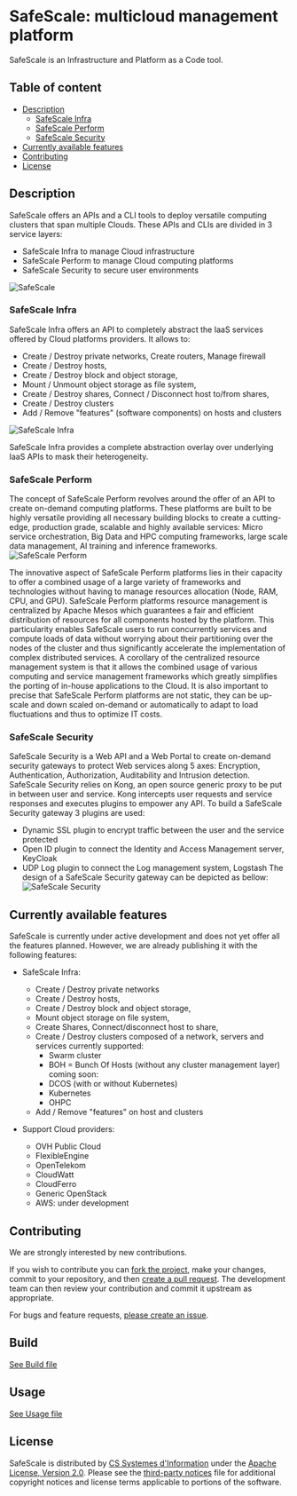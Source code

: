 # SafeScale: multicloud management platform

SafeScale is an Infrastructure and Platform as a Code tool.

## Table of content
  - [Description](#description)
    - [SafeScale Infra](#safescale-safescale)
    - [SafeScale Perform](#safescale-perform)
    - [SafeScale Security](#safescale-security)
  - [Currently available features](#currently-available-features)
  - [Contributing](#contributing)
  - [License](#license)

## Description
SafeScale offers an APIs and a CLI tools to deploy versatile computing clusters that span multiple Clouds. These APIs and CLIs are divided in 3 service layers:

- SafeScale Infra to manage Cloud infrastructure
- SafeScale Perform to manage Cloud computing platforms
- SafeScale Security to secure user environments

![SafeScale](doc/img/SafeScale.png "SafeScale")

### SafeScale Infra

SafeScale Infra offers an API to completely abstract the IaaS services offered by Cloud platforms providers.
It allows to:

- Create / Destroy private networks, Create routers, Manage firewall
- Create / Destroy hosts,
- Create / Destroy block and object storage,
- Mount / Unmount object storage as file system,
- Create / Destroy shares, Connect / Disconnect host to/from shares,
- Create / Destroy clusters
- Add / Remove "features" (software components) on hosts and clusters

![SafeScale Infra](doc/img/SafeScale_Infra.png "SafeScale Infra")

SafeScale Infra provides a complete abstraction overlay over underlying IaaS APIs to mask their heterogeneity.

### SafeScale Perform

The concept of SafeScale Perform revolves around the offer of an API to create on-demand computing platforms. These platforms are built to be highly versatile providing all necessary building blocks to create a cutting-edge, production grade, scalable and highly available services: Micro service orchestration, Big Data and HPC computing frameworks, large scale data management, AI training and inference frameworks.
![SafeScale Perform](doc/img/SafeScale_Perform.png "SafeScale Perform")

The innovative aspect of SafeScale Perform platforms lies in their capacity to offer a combined usage of a large variety of frameworks and technologies without having to manage resources allocation (Node, RAM, CPU, and GPU).
SafeScale Perform platforms resource management is centralized by Apache Mesos which guarantees a fair and efficient distribution of resources for all components hosted by the platform. This particularity enables SafeScale users to run concurrently services and compute loads of data without worrying about their partitioning over the nodes of the cluster and thus significantly accelerate the implementation of complex distributed services.
A corollary of the centralized resource management system is that it allows the combined usage of various computing and service management frameworks which greatly simplifies the porting of in-house applications to the Cloud.
It is also important to precise that SafeScale Perform platforms are not static, they can be up-scale and down scaled on-demand or automatically to adapt to load fluctuations and thus to optimize IT costs.

### SafeScale Security

SafeScale Security is a Web API and a Web Portal to create on-demand security gateways to protect Web services along 5 axes: Encryption, Authentication, Authorization, Auditability and Intrusion detection.
SafeScale Security relies on Kong, an open source generic proxy to be put in between user and service. Kong intercepts user requests and service responses and executes plugins to empower any API. To build a SafeScale Security gateway 3 plugins are used:
- Dynamic SSL plugin to encrypt traffic between the user and the service protected
- Open ID plugin to connect the Identity and Access Management server, KeyCloak
- UDP Log plugin to connect the Log management system, Logstash
The design of a SafeScale Security gateway can be depicted as bellow:
![SafeScale Security](doc/img/SafeScale_Security.png "SafeScale Security")

## Currently available features
SafeScale is currently under active development and does not yet offer all the features planned. However, we are already publishing it with the following features:

  - SafeScale Infra:
    - Create / Destroy private networks
    - Create / Destroy hosts,
    - Create / Destroy block and object storage,
    - Mount object storage on file system,
    - Create Shares, Connect/disconnect host to share,
    - Create / Destroy clusters composed of a network, servers and services
      currently supported:
        - Swarm cluster
        - BOH = Bunch Of Hosts (without any cluster management layer)
      coming soon:
        - DCOS (with or without Kubernetes)
        - Kubernetes
        - OHPC
    - Add / Remove "features" on host and clusters

 - Support Cloud providers:
    - OVH Public Cloud
    - FlexibleEngine
    - OpenTelekom
    - CloudWatt
    - CloudFerro
    - Generic OpenStack
    - AWS: under development


## Contributing

We are strongly interested by new contributions.

If you wish to contribute you can [fork the project](https://help.github.com/forking/), make your changes, commit to your repository, and then [create a pull request](https://help.github.com/articles/creating-a-pull-request-from-a-fork/). The development team can then review your contribution and commit it upstream as appropriate.

For bugs and feature requests, [please create an issue](../../issues/new).

## Build
  [See Build file](doc/build/BUILDING.md)

## Usage
  [See Usage file](doc/USAGE.md)

## License

SafeScale is distributed by [CS Systemes d'Information](http://www.c-s.fr) under the [Apache License, Version 2.0](LICENSE). Please see the [third-party notices](NOTICE) file for additional copyright notices and license terms applicable to portions of the software.
